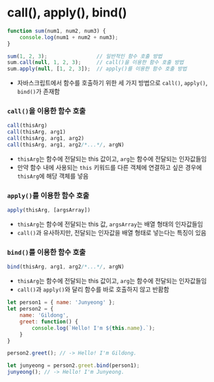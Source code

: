 # call(), apply(), bind()

```js
function sum(num1, num2, num3) {
	console.log(num1 + num2 + num3);
}

sum(1, 2, 3);                // 일반적인 함수 호출 방법
sum.call(null, 1, 2, 3);     // call()을 이용한 함수 호출 방법
sum.apply(null, [1, 2, 3]);  // apply()를 이용한 함수 호출 방법
```

* 자바스크립트에서 함수를 호출하기 위한 세 가지 방법으로 `call()`, `apply()`, `bind()`가 존재함

### `call()`을 이용한 함수 호출

```js
call(thisArg)
call(thisArg, arg1)
call(thisArg, arg1, arg2)
call(thisArg, arg1, arg2/*...*/, argN)
```

* `thisArg`는 함수에 전달되는 this 값이고, `arg`는 함수에 전달되는 인자값들임
* 만약 함수 내에 사용되는 `this` 키워드를 다른 객체에 연결하고 싶은 경우에 `thisArg`에 해당 객체를 넣음

### `apply()`를 이용한 함수 호출

```js
apply(thisArg, [argsArray])
```

* `thisArg`는 함수에 전달되는 this 값, `argsArray`는 배열 형태의 인자값들임
* `call()`과 유사하지만, 전달되는 인자값을 배열 형태로 넣는다는 특징이 있음

### `bind()`를 이용한 함수 호출

```js
bind(thisArg, arg1, arg2/*...*/, argN)
```

* `thisArg`는 함수에 전달되는 this 값이고, `arg`는 함수에 전달되는 인자값들임
* `call()`과 `apply()`와 달리 함수를 바로 호출하지 않고 반홤함

```js
let person1 = { name: 'Junyeong' };
let person2 = {
	name: 'Gildong',
	greet: function() {
		console.log(`Hello! I'm ${this.name}.`);
	}
}

person2.greet(); // -> Hello! I'm Gildong.

let junyeong = person2.greet.bind(person1);
junyeong(); // -> Hello! I'm Junyeong.
```